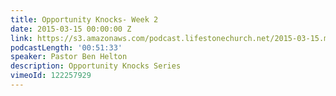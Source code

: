 ```yaml
---
title: Opportunity Knocks- Week 2
date: 2015-03-15 00:00:00 Z
link: https://s3.amazonaws.com/podcast.lifestonechurch.net/2015-03-15.mp3
podcastLength: '00:51:33'
speaker: Pastor Ben Helton
description: Opportunity Knocks Series
vimeoId: 122257929
---
```


